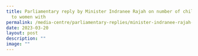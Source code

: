 ```yaml
---
title: Parliamentary reply by Minister Indranee Rajah on number of children born
  to women with
permalink: /media-centre/parliamentary-replies/minister-indranee-rajah-on-number-of-children-born-to-women/
date: 2023-03-20
layout: post
description: ""
image: ""
---
```

